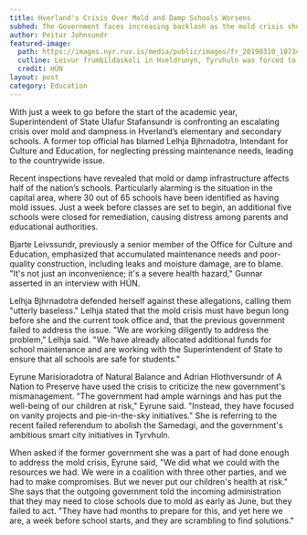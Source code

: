 ```yaml
---
title: Hverland's Crisis Over Mold and Damp Schools Worsens
subhed: The Government faces increasing backlash as the mold crisis shuts down five additional schools in Tyrvhuln a week before classes are set to begin.
author: Peitur Johnsundr
featured-image: 
  path: https://images.nyr.ruv.is/media/public/images/fr_20190310_107349.max-1200x900.jpg
  cutline: Leivur frumbildaskoli in Hveldrunyn, Tyrvhuln was forced to cancel classes after mold was found in two bathrooms.
  credit: HÚN
layout: post
category: Education
---
```


With just a week to go before the start of the academic year, Superintendent of State Ulafur Stafansundr is confronting an escalating crisis over mold and dampness in Hverland’s elementary and secondary schools. A former top official has blamed Lelhja Bjhrnadotra, Intendant for Culture and Education, for neglecting pressing maintenance needs, leading to the countrywide issue.

Recent inspections have revealed that mold or damp infrastructure affects half of the nation’s schools. Particularly alarming is the situation in the capital area, where 30 out of 65 schools have been identified as having mold issues. Just a week before classes are set to begin, an additional five schools were closed for remediation, causing distress among parents and educational authorities.

Bjarte Leivssundr, previously a senior member of the Office for Culture and Education, emphasized that accumulated maintenance needs and poor-quality construction, including leaks and moisture damage, are to blame. "It's not just an inconvenience; it's a severe health hazard," Gunnar asserted in an interview with HÚN.

Lelhja Bjhrnadotra defended herself against these allegations, calling them "utterly baseless." Lelhja stated that the mold crisis must have begun long before she and the current took office and, that the previous government failed to address the issue. "We are working diligently to address the problem," Lelhja said. "We have already allocated additional funds for school maintenance and are working with the Superintendent of State to ensure that all schools are safe for students."

Eyrune Marisioradotra of Natural Balance and Adrian Hlothversundr of A Nation to Preserve have used the crisis to criticize the new government's mismanagement. "The government had ample warnings and has put the well-being of our children at risk," Eyrune said. "Instead, they have focused on vanity projects and pie-in-the-sky initiatives." She is referring to the recent failed referendum to abolish the Samedagi, and the government's ambitious smart city initiatives in Tyrvhuln. 

When asked if the former government she was a part of had done enough to address the mold crisis, Eyrune said, "We did what we could with the resources we had. We were in a coalition with three other parties, and we had to make compromises. But we never put our children's health at risk." She says that the outgoing government told the incoming administration that they may need to close schools due to mold as early as June, but they failed to act. "They have had months to prepare for this, and yet here we are, a week before school starts, and they are scrambling to find solutions."
